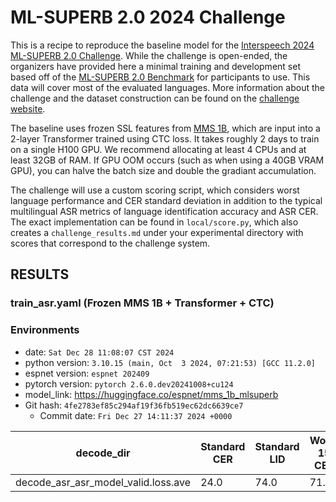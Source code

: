 # ML-SUPERB 2.0 2024 Challenge


This is a recipe to reproduce the baseline model for the [Interspeech 2024 ML-SUPERB 2.0 Challenge](multilingual.superbbenchmark.org). While the challenge is open-ended, the organizers have provided here a minimal training and development set based off of the [ML-SUPERB 2.0 Benchmark](https://www.isca-archive.org/interspeech_2024/shi24g_interspeech.pdf) for participants to use. This data will cover most of the evaluated languages. More information about the challenge and the dataset construction can be found on the [challenge website](https://multilingual.superbbenchmark.org/challenge-interspeech2025/challenge_overview).


The baseline uses frozen SSL features from [MMS 1B](https://www.jmlr.org/papers/v25/23-1318.html), which are input into a 2-layer Transformer trained using CTC loss. It takes roughly 2 days to train on a single H100 GPU.
We recommend allocating at least 4 CPUs and at least 32GB of RAM. If GPU OOM occurs (such as when using a 40GB VRAM GPU), you can halve the batch size and double the gradiant accumulation.


The challenge will use a custom scoring script, which considers worst language performance and CER standard deviation in addition to the typical multilingual ASR metrics of language identification accuracy and ASR CER. The exact implementation can be found in `local/score.py`, which also creates a `challenge_results.md` under your experimental directory with scores that correspond to the challenge system.

## RESULTS

### train_asr.yaml (Frozen MMS 1B + Transformer + CTC)

### Environments
- date: `Sat Dec 28 11:08:07 CST 2024`
- python version: `3.10.15 (main, Oct  3 2024, 07:21:53) [GCC 11.2.0]`
- espnet version: `espnet 202409`
- pytorch version: `pytorch 2.6.0.dev20241008+cu124`
- model_link: https://huggingface.co/espnet/mms_1b_mlsuperb
- Git hash: `4fe2783ef85c294af19f36fb519ec62dc6639ce7`
  - Commit date: `Fri Dec 27 14:11:37 2024 +0000`

|decode_dir|Standard CER|Standard LID|Worst 15 CER|CER StD|Dialect CER|Dialect LID|
|---|---|---|---|---|---|---|
decode_asr_asr_model_valid.loss.ave|24.0|74.0|71.0|25.5|54.0|32.7|
